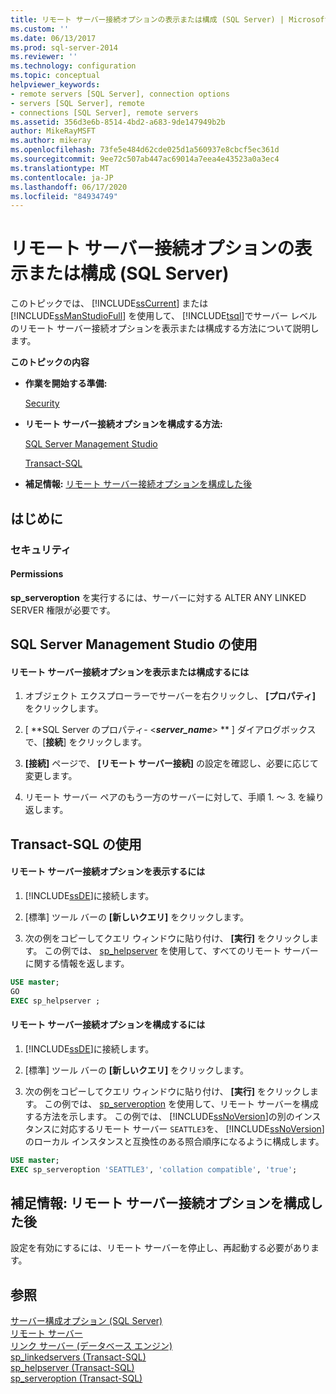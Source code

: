 ```yaml
---
title: リモート サーバー接続オプションの表示または構成 (SQL Server) | Microsoft Docs
ms.custom: ''
ms.date: 06/13/2017
ms.prod: sql-server-2014
ms.reviewer: ''
ms.technology: configuration
ms.topic: conceptual
helpviewer_keywords:
- remote servers [SQL Server], connection options
- servers [SQL Server], remote
- connections [SQL Server], remote servers
ms.assetid: 356d3e6b-8514-4bd2-a683-9de147949b2b
author: MikeRayMSFT
ms.author: mikeray
ms.openlocfilehash: 73fe5e484d62cde025d1a560937e8cbcf5ec361d
ms.sourcegitcommit: 9ee72c507ab447ac69014a7eea4e43523a0a3ec4
ms.translationtype: MT
ms.contentlocale: ja-JP
ms.lasthandoff: 06/17/2020
ms.locfileid: "84934749"
---
```

# <a name="view-or-configure-remote-server-connection-options-sql-server"></a>リモート サーバー接続オプションの表示または構成 (SQL Server)
  このトピックでは、 [!INCLUDE[ssCurrent](../../includes/sscurrent-md.md)] または [!INCLUDE[ssManStudioFull](../../includes/ssmanstudiofull-md.md)] を使用して、 [!INCLUDE[tsql](../../includes/tsql-md.md)]でサーバー レベルのリモート サーバー接続オプションを表示または構成する方法について説明します。  
  
 **このトピックの内容**  
  
-   **作業を開始する準備:**  
  
     [Security](#Security)  
  
-   **リモート サーバー接続オプションを構成する方法:**  
  
     [SQL Server Management Studio](#SSMSProcedure)  
  
     [Transact-SQL](#TsqlProcedure)  
  
-   **補足情報:** [リモート サーバー接続オプションを構成した後](#FollowUp)  
  
##  <a name="before-you-begin"></a><a name="BeforeYouBegin"></a> はじめに  
  
###  <a name="security"></a><a name="Security"></a> セキュリティ  
  
####  <a name="permissions"></a><a name="Permissions"></a> Permissions  
 **sp_serveroption** を実行するには、サーバーに対する ALTER ANY LINKED SERVER 権限が必要です。  
  
##  <a name="using-sql-server-management-studio"></a><a name="SSMSProcedure"></a> SQL Server Management Studio の使用  
  
#### <a name="to-view-or-configure-remote-server-connection-options"></a>リモート サーバー接続オプションを表示または構成するには  
  
1.  オブジェクト エクスプローラーでサーバーを右クリックし、 **[プロパティ]** をクリックします。  
  
2.  [ **SQL Server のプロパティ- \<***server_name***> ** ] ダイアログボックスで、[**接続**] をクリックします。  
  
3.  **[接続]** ページで、 **[リモート サーバー接続]** の設定を確認し、必要に応じて変更します。  
  
4.  リモート サーバー ペアのもう一方のサーバーに対して、手順 1. ～ 3. を繰り返します。  
  
##  <a name="using-transact-sql"></a><a name="TsqlProcedure"></a> Transact-SQL の使用  
  
#### <a name="to-view-remote-server-connection-options"></a>リモート サーバー接続オプションを表示するには  
  
1.  [!INCLUDE[ssDE](../../includes/ssde-md.md)]に接続します。  
  
2.  [標準] ツール バーの **[新しいクエリ]** をクリックします。  
  
3.  次の例をコピーしてクエリ ウィンドウに貼り付け、 **[実行]** をクリックします。 この例では、 [sp_helpserver](/sql/relational-databases/system-stored-procedures/sp-helpserver-transact-sql) を使用して、すべてのリモート サーバーに関する情報を返します。  
  
```sql  
USE master;  
GO  
EXEC sp_helpserver ;  
```  
  
#### <a name="to-configure-remote-server-connection-options"></a>リモート サーバー接続オプションを構成するには  
  
1.  [!INCLUDE[ssDE](../../includes/ssde-md.md)]に接続します。  
  
2.  [標準] ツール バーの **[新しいクエリ]** をクリックします。  
  
3.  次の例をコピーしてクエリ ウィンドウに貼り付け、 **[実行]** をクリックします。 この例では、 [sp_serveroption](/sql/relational-databases/system-stored-procedures/sp-serveroption-transact-sql) を使用して、リモート サーバーを構成する方法を示します。 この例では、 [!INCLUDE[ssNoVersion](../../includes/ssnoversion-md.md)]の別のインスタンスに対応するリモート サーバー `SEATTLE3`を、 [!INCLUDE[ssNoVersion](../../includes/ssnoversion-md.md)]のローカル インスタンスと互換性のある照合順序になるように構成します。  
  
```sql  
USE master;  
EXEC sp_serveroption 'SEATTLE3', 'collation compatible', 'true';  
```  
  
##  <a name="follow-up-after-you-configure-remote-server-connection-options"></a><a name="FollowUp"></a>補足情報: リモート サーバー接続オプションを構成した後  
 設定を有効にするには、リモート サーバーを停止し、再起動する必要があります。  
  
## <a name="see-also"></a>参照  
 [サーバー構成オプション &#40;SQL Server&#41;](server-configuration-options-sql-server.md)   
 [リモート サーバー](remote-servers.md)   
 [リンク サーバー &#40;データベース エンジン&#41;](../../relational-databases/linked-servers/linked-servers-database-engine.md)   
 [sp_linkedservers &#40;Transact-SQL&#41;](/sql/relational-databases/system-stored-procedures/sp-linkedservers-transact-sql)   
 [sp_helpserver &#40;Transact-SQL&#41;](/sql/relational-databases/system-stored-procedures/sp-helpserver-transact-sql)   
 [sp_serveroption &#40;Transact-SQL&#41;](/sql/relational-databases/system-stored-procedures/sp-serveroption-transact-sql)  
  
  
